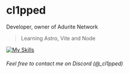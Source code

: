 # cl1pped

Developer, owner of Adurite Network

> Learning Astro, Vite and Node

[![My Skills](https://skillicons.dev/icons?i=html,css,js,ts,astro,vite,nodejs,tailwind,github,vscode,git,pnpm&perline=4)](#)
###### Feel free to contact me on Discord (@_cl1pped)
